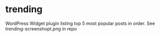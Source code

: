 # trending
WordPress Widget plugin listing top 5 most popular posts in order. 
See trending-screenshopt.png in repo
